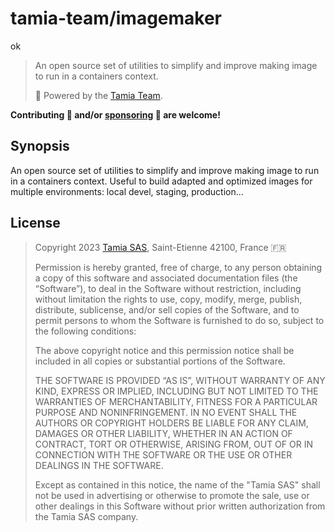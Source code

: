 # tamia-team/imagemaker
ok
>
> An open source set of utilities to simplify and improve making image to run in a containers context. 
>
> 🚀 Powered by the [Tamia Team](https://tamia.team).

**Contributing 🙂 and/or [sponsoring]((https://github.com/sponsors/tamia-team)) 🥰 are welcome!**

## Synopsis

An open source set of utilities to simplify and improve making image to run in a containers context.
Useful to build adapted and optimized images for multiple environments: local devel, staging, production...

## License

>
> Copyright 2023 [Tamia SAS](https://tamia.team), Saint-Etienne 42100, France 🇫🇷
>
> Permission is hereby granted, free of charge, to any person obtaining a copy 
> of this software and associated documentation files (the “Software”), to 
> deal in the Software without restriction, including without limitation the 
> rights to use, copy, modify, merge, publish, distribute, sublicense, and/or
> sell copies of the Software, and to permit persons to whom the Software 
> is furnished to do so, subject to the following conditions:
>
> The above copyright notice and this permission notice shall be included in 
> all copies or substantial portions of the Software.
> 
> THE SOFTWARE IS PROVIDED “AS IS”, WITHOUT WARRANTY OF ANY KIND, EXPRESS OR
> IMPLIED, INCLUDING BUT NOT LIMITED TO THE WARRANTIES OF MERCHANTABILITY, 
> FITNESS FOR A PARTICULAR PURPOSE AND NONINFRINGEMENT. IN NO EVENT SHALL THE
> AUTHORS OR COPYRIGHT HOLDERS BE LIABLE FOR ANY CLAIM, DAMAGES OR OTHER 
> LIABILITY, WHETHER IN AN ACTION OF CONTRACT, TORT OR OTHERWISE, ARISING 
> FROM, OUT OF OR IN CONNECTION WITH THE SOFTWARE OR THE USE OR OTHER DEALINGS IN THE SOFTWARE.
>
> Except as contained in this notice, the name of the "Tamia SAS" shall not
> be used in advertising or otherwise to promote the sale, use or other dealings
> in this Software without prior written authorization from the Tamia SAS company.
>

